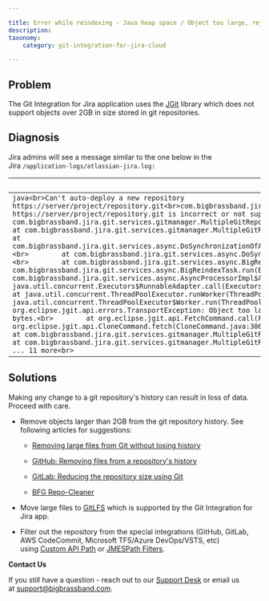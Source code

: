 ```yaml
---

title: Error while reindexing - Java heap space / Object too large, rejecting the pack
description:
taxonomy:
    category: git-integration-for-jira-cloud

---
```

## Problem

The Git Integration for Jira application uses the [JGit](https://www.eclipse.org/jgit/) library which does not support objects over 2GB in size stored in git repositories.

## Diagnosis

Jira admins will see a message similar to the one below in the Jira `/application-logs/atlassian-jira.log:`

| **Error** |
| --- |
| ```java<br>Сan't auto-deploy a new repository https://server/project/repository.git<br>com.bigbrassband.jira.git.exceptions.InvalidRemoteOperationException: Specified origin https://server/project/repository.git is incorrect or not supported<br>        at com.bigbrassband.jira.git.services.gitmanager.MultipleGitRepositoryManagerImpl.setupRepository(MultipleGitRepositoryManagerImpl.java:800)<br>        at com.bigbrassband.jira.git.services.gitmanager.MultipleGitRepositoryManagerImpl.deployRepository(MultipleGitRepositoryManagerImpl.java:868)<br>        at com.bigbrassband.jira.git.services.async.DoSynchronizationOfAggregatedRepoTask.createNewRepository(DoSynchronizationOfAggregatedRepoTask.java:156)<br>        at com.bigbrassband.jira.git.services.async.DoSynchronizationOfAggregatedRepoTask.run(DoSynchronizationOfAggregatedRepoTask.java:117)<br>        at com.bigbrassband.jira.git.services.async.BigReindexTask.synchronize(BigReindexTask.java:185)<br>        at com.bigbrassband.jira.git.services.async.BigReindexTask.run(BigReindexTask.java:95)<br>        at com.bigbrassband.jira.git.services.async.AsyncProcessorImpl$AsyncTaskWrapper.run(AsyncProcessorImpl.java:110)<br>        at java.util.concurrent.Executors$RunnableAdapter.call(Executors.java:511)<br>        at java.util.concurrent.FutureTask.run(FutureTask.java:266)<br>        at java.util.concurrent.ThreadPoolExecutor.runWorker(ThreadPoolExecutor.java:1149)<br>        at java.util.concurrent.ThreadPoolExecutor$Worker.run(ThreadPoolExecutor.java:624)<br>        at java.lang.Thread.run(Thread.java:748)<br>Caused by: org.eclipse.jgit.api.errors.TransportException: Object too large (2,271,263,009 bytes), rejecting the pack. Max object size limit is 2,147,483,639 bytes.<br>        at org.eclipse.jgit.api.FetchCommand.call(FetchCommand.java:254)<br>        at org.eclipse.jgit.api.CloneCommand.fetch(CloneCommand.java:306)<br>        at org.eclipse.jgit.api.CloneCommand.call(CloneCommand.java:200)<br>        at com.bigbrassband.jira.git.services.gitmanager.MultipleGitRepositoryManagerImpl.runCloneCommand(MultipleGitRepositoryManagerImpl.java:693)<br>        at com.bigbrassband.jira.git.services.gitmanager.MultipleGitRepositoryManagerImpl.setupRepository(MultipleGitRepositoryManagerImpl.java:789)<br>        ... 11 more<br>``` |

## Solutions

Making any change to a git repository's history can result in loss of data. Proceed with care.

*   Remove objects larger than 2GB from the git repository history. See following articles for suggestions:

    *   [Removing large files from Git without losing history](https://support.acquia.com/hc/en-us/articles/360004334093-Removing-large-files-from-Git-without-losing-history)

    *   [GitHub: Removing files from a repository's history](https://help.github.com/en/articles/removing-files-from-a-repositorys-history)

    *   [GitLab: Reducing the repository size using Git](https://docs.gitlab.com/ee/user/project/repository/reducing_the_repo_size_using_git.html)

    *   [BFG Repo-Cleaner](https://rtyley.github.io/bfg-repo-cleaner/)

*   Move large files to [GitLFS](https://git-lfs.github.com/) which is supported by the Git Integration for Jira app.

*   Filter out the repository from the special integrations (GitHub, GitLab, AWS CodeCommit, Microsoft TFS/Azure DevOps/VSTS, etc) using [Custom API Path](/git-integration-for-jira-cloud/working-with-custom-api-path-gij-cloud) or [JMESPath Filters](/git-integration-for-jira-cloud/working-with-jmespath-filters-gij-cloud).


**Contact Us**

If you still have a question - reach out to our [Support Desk](https://bigbrassband.atlassian.net/servicedesk/customer/portals) or email us at [support@bigbrassband.com](mailto:support@bigbrassband.com).

